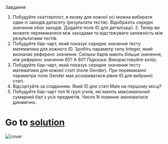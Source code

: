 Завдання
1. Побудуйте скаттерплот, в якому для кожної осі можна вибирати один із заходів датасету (результати тестів). Відобразіть середні значення обох заходів. Додайте поле ID для деталізації. 2. Тепер ви можете перемикатися між заходами та відстежувати залежність між результатами тестів.
3. Побудуйте бар-чарт, який показує середнє значення тесту математики для кожного ID. Зробіть параметр типу Integer, який визначає референс значення. Скільки барів мають більше значення, ніж референс значення 85? А 80? Підказка: Використовуйте колір.
4. Побудуйте бар-чарт, який показує середнє значення тесту математики для кожної статі (поле Gender). При перемиканні параметра поле Gender має розкриватися рівня ID для вибраної статі.
5. Відсортуйте за спаданням. Який ID для статі Male на першому місці?
6. Побудуйте бар-чарт топ N груп учнів, які мають максимальний сумарний бал з усіх предметів. Число N повинне змінюватися динамічно.
# Go to [solution](https://public.tableau.com/app/profile/.48972542/viz/07Tableau_Marathon_2_0/Dashboard)
![cover](https://github.com/MartynovychSerhii/Data_Analytics/blob/main/Files/img/Marathon_07.png)
